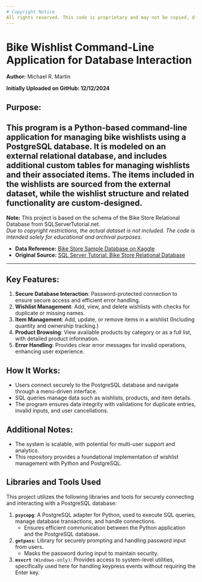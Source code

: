 ```yaml
---
# Copyright Notice
All rights reserved. This code is proprietary and may not be copied, distributed, or used without explicit permission from the owner.
---
```


# Bike Wishlist Command-Line Application for Database Interaction
**Author:** Michael R. Martin

**Initially Uploaded on GitHub: 12/12/2024**

## Purpose:  
This program is a Python-based command-line application for managing bike wishlists using a PostgreSQL database.
It is modeled on an external relational database, and includes additional custom tables for managing wishlists and their associated items.
The items included in the wishlists are sourced from the external dataset, while the wishlist structure and related functionality are custom-designed.
---

**Note:** This project is based on the schema of the Bike Store Relational Database from SQLServerTutorial.net.  
*Due to copyright restrictions, the actual dataset is not included. The code is intended solely for educational and archival purposes.*  
- **Data Reference:** [Bike Store Sample Database on Kaggle](https://www.kaggle.com/datasets/dillonmyrick/bike-store-sample-database?select=brands.csv)  
- **Original Source:** [SQL Server Tutorial: Bike Store Relational Database](https://www.sqlservertutorial.net/getting-started/sql-server-sample-database/)  

---

## Key Features:
1. **Secure Database Interaction**: Password-protected connection to ensure secure access and efficient error handling.
2. **Wishlist Management**: Add, view, and delete wishlists with checks for duplicate or missing names.
3. **Item Management**: Add, update, or remove items in a wishlist (Including quantity and ownership tracking.)
4. **Product Browsing**: View available products by category or as a full list, with detailed product information.
5. **Error Handling**: Provides clear error messages for invalid operations, enhancing user experience.

## How It Works:
- Users connect securely to the PostgreSQL database and navigate through a menu-driven interface.
- SQL queries manage data such as wishlists, products, and item details.
- The program ensures data integrity with validations for duplicate entries, invalid inputs, and user cancellations.

## Additional Notes:  
- The system is scalable, with potential for multi-user support and analytics. 
- This repository provides a foundational implementation of wishlist management with Python and PostgreSQL.

## Libraries and Tools Used

This project utilizes the following libraries and tools for securely connecting and interacting with a PostgreSQL database:
1. **`psycopg`**: A PostgreSQL adapter for Python, used to execute SQL queries, manage database transactions, and handle connections.
   - Ensures efficient communication between the Python application and the PostgreSQL database.
2. **`getpass`**: Library for securely prompting and handling password input from users.
   - Masks the password during input to maintain security.
3. **`msvcrt`** ``(Windows-only)``: Provides access to system-level utilities, specifically used here for handling keypress events without requiring the Enter key.
